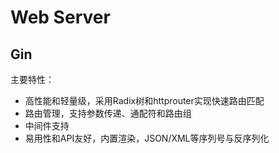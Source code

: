 # Web Server

## Gin

主要特性：

- 高性能和轻量级，采用Radix树和httprouter实现快速路由匹配
- 路由管理，支持参数传递、通配符和路由组
- 中间件支持
- 易用性和API友好，内置渲染，JSON/XML等序列号与反序列化